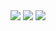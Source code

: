 <img src="https://github-stats.gonoc.vercel.app/api/wakatime?username=FelippeChemello&custom_title=Wakatime%20Year%20Stats&langs_count=7&time=last_year" />
<img src="https://github-stats.gonoc.vercel.app/api?username=FelippeChemello&show_icons=true" />
<img src="https://github-stats.gonoc.vercel.app/api/top-langs/?username=FelippeChemello&layout=compact&custom_title=Languages%20Used%20on%20my%20GitHub" />
